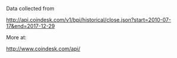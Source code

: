 Data collected from

http://api.coindesk.com/v1/bpi/historical/close.json?start=2010-07-17&end=2017-12-29

More at:

http://www.coindesk.com/api/

